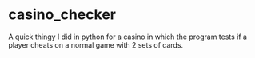 # casino_checker
A quick thingy I did in python for a casino in which the program tests if a player cheats on a normal game with 2 sets of cards.
